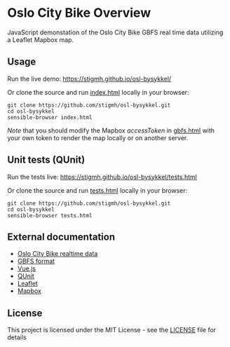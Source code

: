 # Oslo City Bike Overview

JavaScript demonstation of the Oslo City Bike GBFS real time data
utilizing a Leaflet Mapbox map.

## Usage

Run the live demo: https://stigmh.github.io/osl-bysykkel/

Or clone the source and run [index.html](index.html) locally in your browser:

```
git clone https://github.com/stigmh/osl-bysykkel.git
cd osl-bysykkel
sensible-browser index.html
```

*Note* that you should modify the Mapbox _accessToken_ in [gbfs.html](gbfs.html)
with your own token to render the map locally or on another server.

## Unit tests (QUnit)

Run the tests live: https://stigmh.github.io/osl-bysykkel/tests.html

Or clone the source and run [tests.html](tests.html) locally in your browser:

```
git clone https://github.com/stigmh/osl-bysykkel.git
cd osl-bysykkel
sensible-browser tests.html
```

## External documentation

- [Oslo City Bike realtime data](https://oslobysykkel.no/en/apne-data/sanntid)
- [GBFS format](https://github.com/NABSA/gbfs/blob/master/gbfs.md)
- [Vue.js](https://vuejs.org/v2/api/)
- [QUnit](https://api.qunitjs.com/)
- [Leaflet](https://leafletjs.com/reference-1.6.0.html)
- [Mapbox](https://www.mapbox.com/)

## License

This project is licensed under the MIT License - see the [LICENSE](LICENSE) file for details

